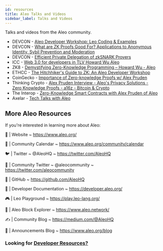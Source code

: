```yaml
---
id: resources
title: Aleo Talks and Videos
sidebar_label: Talks and Videos
---
```


Talks and videos from the Aleo community.
* DEVCON - [Aleo Developer Workshop: Leo Coding & Examples](https://youtu.be/ABPCr2TwrgE)
* DEVCON - [What are ZK Proofs Good For? Applications to Anonymous Identity, Sybil Prevention and Moderation](https://youtu.be/d2n0Al0P2Jc)
* DEVCON - [Efficient Private Delegation of zkSNARK Provers](https://youtu.be/mFzwp8gGn-E)
* ICC - [Web 3.0 for developers in TLV Howard Wu Aleo](https://youtu.be/-FrrylHITvg)
* ZK8 - [Demystifying Zero-Knowledge Programming – Howard Wu - Aleo](https://youtu.be/e-1mPNEINRI)
* ETHCC - [The Hitchhiker's Guide to ZK: An Aleo Developer Workshop](https://youtu.be/fjfj5kFcQe4)
* CoinGecko - [Importance of Zero-knowledge Proofs w/ Alex Pruden](https://youtu.be/NvYddvVBjXY)
* Thinking Crypto - [Alex Pruden Interview - Aleo's Privacy Solutions - Zero Knowledge Proofs - a16z - Bitcoin & Crypto](https://youtu.be/1y4jvyy8Nsk)
* The Interop - [Zero-Knowledge Smart Contracts with Alex Pruden of Aleo](https://youtu.be/6BwefrwgN3w)
* Axelar - [Tech Talks with Aleo](https://youtu.be/P7G2DKWZbVM)


## More Aleo Resources
If you're interested in learning more about Aleo:

🏡 | Website ~ https://www.aleo.org/

📅 | Community Calendar ~ https://www.aleo.org/community/calendar

🐦 | Twitter ~ @AleoHQ ~ https://twitter.com/AleoHQ

🤝 | Community Twitter ~ @aleocommunity ~ https://twitter.com/aleocommunity

🐙 | GitHub ~ https://github.com/AleoHQ

📄 | Developer Documentation ~ https://developer.aleo.org/

🎮 | Leo Playground ~ https://play.leo-lang.org/

🔎 | Aleo Block Explorer ~ https://www.aleo.network/

✍️ | Community Blog ~ https://medium.com/@AleoHQ

📣 | Announcements Blog ~ https://www.aleo.org/blog

### Looking for [Developer Resources?](./leo/06_resources.md)